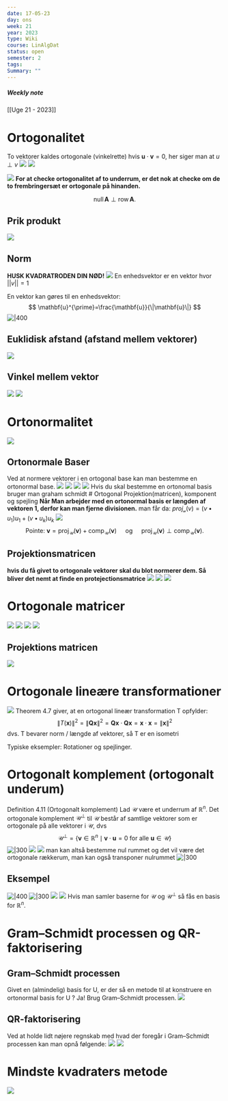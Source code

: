 ```yaml
---
date: 17-05-23
day: ons
week: 21
year: 2023
type: Wiki
course: LinAlgDat
status: open
semester: 2
tags:
Summary: ""
---
```

##### Weekly note
[[Uge 21 - 2023]]

# Ortogonalitet
To vektorer kaldes ortogonale  (vinkelrette) hvis $\mathbf{u} \cdot \mathbf{v}=0$, her siger man at $u \perp v$
![](https://i.imgur.com/onoi2a2.png)
![](https://i.imgur.com/pSu554M.png)

![](https://i.imgur.com/BGTAPI4.png)
**For at checke ortogonalitet af to underrum, er det nok at checke om de to frembringersæt er ortogonale på hinanden.**

$$
\operatorname{null} \mathbf{A} \perp \operatorname{row} \mathbf{A} \text {. }
$$
## Prik produkt
![](https://i.imgur.com/DGDi14m.png)
## Norm
**HUSK KVADRATRODEN DIN NØD!**
![](https://i.imgur.com/q39ArzK.png)
En enhedsvektor er en vektor hvor $||v||= 1$

En vektor kan gøres til en enhedsvektor:
$$
\mathbf{u}^{\prime}=\frac{\mathbf{u}}{\|\mathbf{u}\|}
$$
![|400](https://i.imgur.com/vvVyxgC.png)
## Euklidisk afstand (afstand mellem vektorer)
![](https://i.imgur.com/xHYNWpv.png)
## Vinkel mellem vektor
![](https://i.imgur.com/EXsCvq8.png)
![](https://i.imgur.com/wPfNl3V.png)

# Ortonormalitet
![](https://i.imgur.com/Uz7umvO.png)
## Ortonormale Baser
Ved at normere vektorer i en ortogonal base kan man bestemme en ortonormal base. 
![](https://i.imgur.com/UwkoJyx.png)
![](https://i.imgur.com/uHJkzln.png)
![](https://i.imgur.com/pPNOjej.png)
![](https://i.imgur.com/dooanW0.png)
Hvis du skal bestemme en ortonomal basis bruger man graham schmidt
	# Ortogonal Projektion(matricen), komponent og spejling
**Når Man arbejder med en ortonormal basis er længden af vektoren 1, derfor kan man fjerne divisionen.** 
man får da:
$proj_\mathcal{u}(v)=(v \bullet u_{1})u_1+(v\bullet u_{k})u_k$
![](https://i.imgur.com/wSindBU.png)
$$
\text { Pointe: } \mathbf{v}=\operatorname{proj}_{\mathcal{U}}(\mathbf{v})+\operatorname{comp}_{\mathcal{U}}(\mathbf{v}) \quad \text { og } \quad \operatorname{proj}_{\mathcal{U}}(\mathbf{v}) \perp \operatorname{comp}_{\mathcal{U}}(\mathbf{v}) \text {. }
$$

## Projektionsmatricen
**hvis du få givet to ortogonale vektorer skal du blot normerer dem. Så bliver det nemt at finde en protejectionsmatrice** 
![](https://i.imgur.com/uI4yyAZ.png)
![](https://i.imgur.com/hCpqOpx.png)
![](https://i.imgur.com/XVRnpq1.png)
# Ortogonale matricer
![](https://i.imgur.com/zJLVGzW.png)
![](https://i.imgur.com/r0k6jIN.png)
![](https://i.imgur.com/mXE2fUM.png)
![](https://i.imgur.com/ygqJkle.png)
## Projektions matricen
![](https://i.imgur.com/5IdUcG7.png)
# Ortogonale lineære transformationer
![](https://i.imgur.com/tmrSTvq.png)
Theorem 4.7 giver, at en ortogonal lineær transformation T opfylder:
$$
\|T(\mathbf{x})\|^2=\|\mathbf{Q} \mathbf{x}\|^2=\mathbf{Q x} \cdot \mathbf{Q x}=\mathbf{x} \cdot \mathbf{x}=\|\mathbf{x}\|^2
$$
dvs. T bevarer norm / længde af vektorer, så T er en isometri

Typiske eksempler: Rotationer og spejlinger.
# Ortogonalt komplement (ortogonalt underum)
Definition 4.11 (Ortogonalt komplement)
Lad $\mathcal{U}$ være et underrum af $\mathbb{R}^n$. Det ortogonale komplement $\mathcal{U}^{\perp}$ til $\mathcal{U}$ består af samtlige vektorer som er ortogonale på alle vektorer i $\mathcal{U}$, dvs
$$
\mathcal{U}^{\perp}=\left\{\mathbf{v} \in \mathbb{R}^n \mid \mathbf{v} \cdot \mathbf{u}=0 \text { for alle } \mathbf{u} \in \mathcal{U}\right\}
$$
![|300](https://i.imgur.com/JFqtFmx.png)
![](https://i.imgur.com/4TvRAKg.png)
![](https://i.imgur.com/nGQisn8.png)
man kan altså bestemme nul rummet og det vil være det ortogonale rækkerum, man kan også transponer nulrummet
![|300](https://i.imgur.com/w95NYAD.png)
## Eksempel
![|400](https://i.imgur.com/9mSkx1t.png)
![|300](https://i.imgur.com/U7B2WkQ.png)
![](https://i.imgur.com/T9aa2Ef.png)
![](https://i.imgur.com/hg32pZk.png)
$\text { Hvis man samler baserne for } \mathcal{U} \text { og } \mathcal{U}^{\perp} \text { så fås en basis for } \mathbb{R}^n \text {. }$
# Gram–Schmidt processen og QR-faktorisering
## Gram–Schmidt processen
Givet en (almindelig) basis for U, er der så en metode til at konstruere en ortonormal basis for U ? Ja! Brug Gram–Schmidt processen.
![](https://i.imgur.com/CEf0TTq.png)
## QR-faktorisering
Ved at holde lidt nøjere regnskab med hvad der foregår i Gram–Schmidt processen kan man opnå følgende:
![](https://i.imgur.com/aYbFzSZ.png)
![](https://i.imgur.com/xrgNK0B.png)
# Mindste kvadraters metode
![](https://i.imgur.com/WzzgsKV.png)
